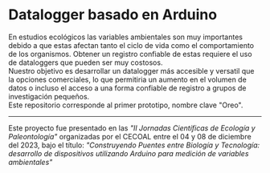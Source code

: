 # Datalogger basado en Arduino

En estudios ecológicos las variables ambientales son muy importantes debido a que estas afectan
tanto el ciclo de vida como el comportamiento de los organismos. Obtener un registro confiable de
estas requiere el uso de dataloggers que pueden ser muy costosos.  
Nuestro objetivo es desarrollar un datalogger más accesible y versatil que la opciones comerciales,
lo que permitiria un aumento en el volumen de datos o incluso el acceso a una forma confiable de
registro a grupos de investigación pequeños.  
Este repositorio corresponde al primer prototipo, nombre clave "Oreo".

***

Este proyecto fue presentado en las *"II Jornadas Científicas de Ecología y Paleontología"* organizadas
por el CECOAL entre el 04 y 08 de diciembre del 2023, bajo el título: *"Construyendo Puentes entre
Biología y Tecnología: desarrollo de dispositivos utilizando Arduino para medición de variables
ambientales"*
